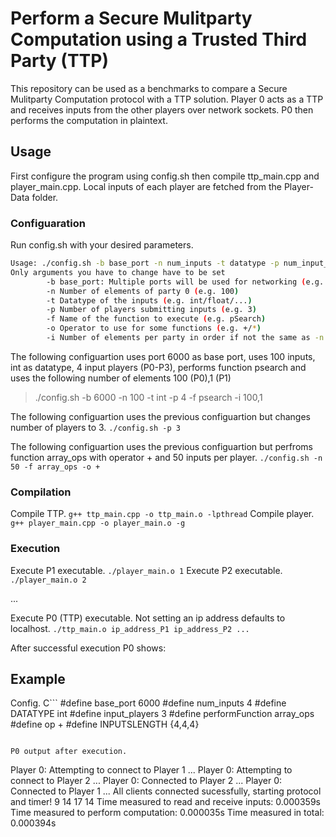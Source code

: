 # Perform a Secure Mulitparty Computation using a Trusted Third Party (TTP)
This repository can be used as a benchmarks to compare a Secure Mulitparty Computation protocol with a TTP solution. Player 0 acts as a TTP and receives inputs from the other players over network sockets. P0 then performs the computation in plaintext.

## Usage
First configure the program using config.sh then compile ttp_main.cpp and player_main.cpp. Local inputs of each player are fetched from the Player-Data folder.

### Configuaration
Run config.sh with your desired parameters.

```bash
Usage: ./config.sh -b base_port -n num_inputs -t datatype -p num_input_players -f function_name -o operator -i input_length
Only arguments you have to change have to be set
        -b base_port: Multiple ports will be used for networking (e.g. 6000)
        -n Number of elements of party 0 (e.g. 100)
        -t Datatype of the inputs (e.g. int/float/...)
        -p Number of players submitting inputs (e.g. 3)
        -f Name of the function to execute (e.g. pSearch)
        -o Operator to use for some functions (e.g. +/*)
        -i Number of elements per party in order if not the same as -n (e.g. 100,1)
```

The following configuartion uses port 6000 as base port, uses 100 inputs, int as datatype, 4 input players (P0-P3), performs function psearch and uses the following number of elements 100 (P0),1 (P1) 
> ./config.sh -b 6000 -n 100 -t int -p 4 -f psearch -i 100,1

The following configuartion uses the previous configuartion but changes number of players to 3.
`./config.sh -p 3`

The following configuartion uses the previous configuartion  but perfroms function array_ops with operator + and 50 inputs per player.
`./config.sh -n 50 -f array_ops -o +`

### Compilation
Compile TTP.
`g++ ttp_main.cpp -o ttp_main.o -lpthread`
Compile player.
`g++ player_main.cpp -o player_main.o -g`

### Execution
Execute P1 executable.
`./player_main.o 1`
Execute P2 executable.
`./player_main.o 2`

...

Execute P0 (TTP) executable. Not setting an ip address defaults to localhost.
`./ttp_main.o ip_address_P1 ip_address_P2 ...`

After successful execution P0 shows:
## Example

Config.
C```
#define base_port 6000
#define num_inputs 4
#define DATATYPE int
#define input_players 3
#define performFunction array_ops
#define op +
#define INPUTSLENGTH {4,4,4}
```

P0 output after execution.
```
Player 0: Attempting to connect to Player 1 ...
Player 0: Attempting to connect to Player 2 ...
Player 0: Connected to Player 2 ...
Player 0: Connected to Player 1 ...
All clients connected sucessfully, starting protocol and timer!
9 14 17 14
Time measured to read and receive inputs: 0.000359s
Time measured to perform computation: 0.000035s
Time measured in total: 0.000394s
```

